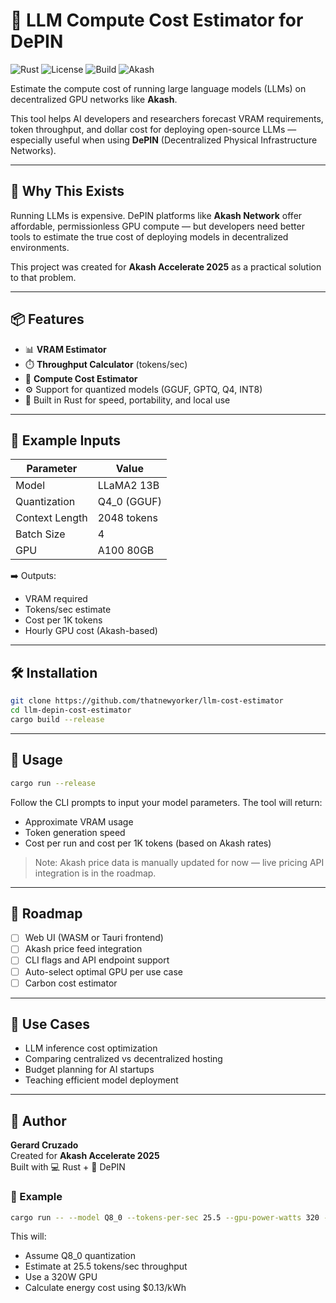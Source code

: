 # 🧮 LLM Compute Cost Estimator for DePIN

![Rust](https://img.shields.io/badge/Rust-stable-orange?logo=rust)
![License](https://img.shields.io/github/license/YOUR_USERNAME/llm-depin-cost-estimator)
![Build](https://img.shields.io/badge/build-passing-brightgreen)
![Akash](https://img.shields.io/badge/depin-akash-red)

Estimate the compute cost of running large language models (LLMs) on decentralized GPU networks like **Akash**.

This tool helps AI developers and researchers forecast VRAM requirements, token throughput, and dollar cost for deploying open-source LLMs — especially useful when using **DePIN** (Decentralized Physical Infrastructure Networks).

---

## 🚀 Why This Exists

Running LLMs is expensive. DePIN platforms like **Akash Network** offer affordable, permissionless GPU compute — but developers need better tools to estimate the true cost of deploying models in decentralized environments.

This project was created for **Akash Accelerate 2025** as a practical solution to that problem.

---

## 📦 Features

- 📊 **VRAM Estimator**  
- ⏱️ **Throughput Calculator** (tokens/sec)  
- 💸 **Compute Cost Estimator**  
- ⚙️ Support for quantized models (GGUF, GPTQ, Q4, INT8)  
- 🦀 Built in Rust for speed, portability, and local use

---

## 📐 Example Inputs

| Parameter        | Value                |
|------------------|----------------------|
| Model            | LLaMA2 13B           |
| Quantization     | Q4_0 (GGUF)          |
| Context Length   | 2048 tokens          |
| Batch Size       | 4                    |
| GPU              | A100 80GB            |

➡️ Outputs:  
- VRAM required  
- Tokens/sec estimate  
- Cost per 1K tokens  
- Hourly GPU cost (Akash-based)

---

## 🛠️ Installation

```bash
git clone https://github.com/thatnewyorker/llm-cost-estimator
cd llm-depin-cost-estimator
cargo build --release
```

---

## 🧪 Usage

```bash
cargo run --release
```

Follow the CLI prompts to input your model parameters. The tool will return:

- Approximate VRAM usage  
- Token generation speed  
- Cost per run and cost per 1K tokens (based on Akash rates)

> Note: Akash price data is manually updated for now — live pricing API integration is in the roadmap.

---

## 🔮 Roadmap

- [ ] Web UI (WASM or Tauri frontend)  
- [ ] Akash price feed integration  
- [ ] CLI flags and API endpoint support  
- [ ] Auto-select optimal GPU per use case  
- [ ] Carbon cost estimator  

---

## 🧠 Use Cases

- LLM inference cost optimization  
- Comparing centralized vs decentralized hosting  
- Budget planning for AI startups  
- Teaching efficient model deployment  

---

## 🙌 Author

**Gerard Cruzado**  
Created for **Akash Accelerate 2025**  
Built with 💻 Rust + 🔗 DePIN

### 🔧 Example

```bash
cargo run -- --model Q8_0 --tokens-per-sec 25.5 --gpu-power-watts 320 --cost-per-kwh 0.13
```

This will:
- Assume Q8_0 quantization
- Estimate at 25.5 tokens/sec throughput
- Use a 320W GPU
- Calculate energy cost using $0.13/kWh
